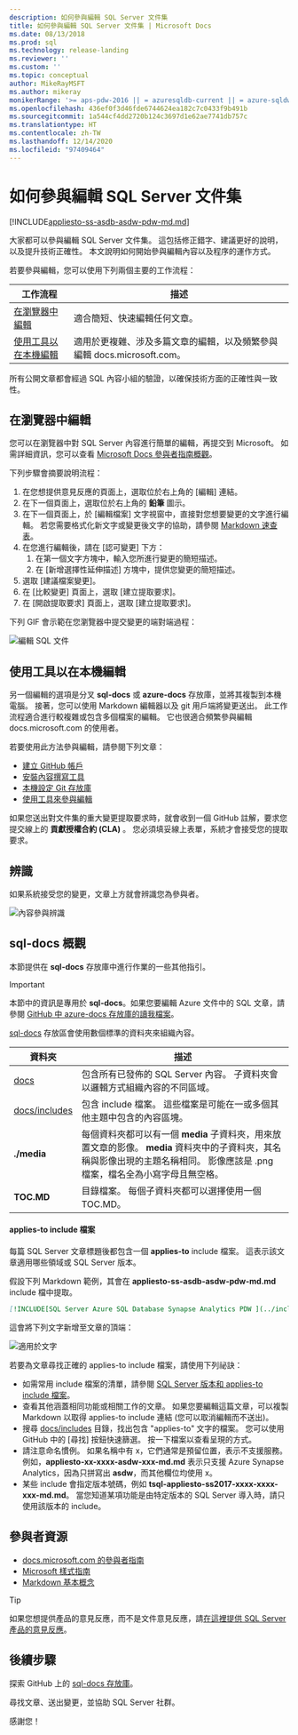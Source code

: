 ```yaml
---
description: 如何參與編輯 SQL Server 文件集
title: 如何參與編輯 SQL Server 文件集 | Microsoft Docs
ms.date: 08/13/2018
ms.prod: sql
ms.technology: release-landing
ms.reviewer: ''
ms.custom: ''
ms.topic: conceptual
author: MikeRayMSFT
ms.author: mikeray
monikerRange: '>= aps-pdw-2016 || = azuresqldb-current || = azure-sqldw-latest || >= sql-server-2016 || >= sql-server-linux-2017'
ms.openlocfilehash: 436ef0f3d46fde6744624ea182c7c0433f9b491b
ms.sourcegitcommit: 1a544cf4dd2720b124c3697d1e62ae7741db757c
ms.translationtype: HT
ms.contentlocale: zh-TW
ms.lasthandoff: 12/14/2020
ms.locfileid: "97409464"
---
```

# <a name="how-to-contribute-to-sql-server-documentation"></a>如何參與編輯 SQL Server 文件集

[!INCLUDE[appliesto-ss-asdb-asdw-pdw-md.md](../includes/appliesto-ss-asdb-asdw-pdw-md.md)]

大家都可以參與編輯 SQL Server 文件集。 這包括修正錯字、建議更好的說明，以及提升技術正確性。 本文說明如何開始參與編輯內容以及程序的運作方式。

若要參與編輯，您可以使用下列兩個主要的工作流程：

|工作流程|描述|
|---|---|
| [在瀏覽器中編輯](#githubui) | 適合簡短、快速編輯任何文章。 |
| [使用工具以在本機編輯](#tools) | 適用於更複雜、涉及多篇文章的編輯，以及頻繁參與編輯 docs.microsoft.com。 |

所有公開文章都會經過 SQL 內容小組的驗證，以確保技術方面的正確性與一致性。 

## <a name="edit-in-your-browser"></a><a id="githubui"></a> 在瀏覽器中編輯

您可以在瀏覽器中對 SQL Server 內容進行簡單的編輯，再提交到 Microsoft。 如需詳細資訊，您可以查看 [Microsoft Docs 參與者指南概觀](/contribute/#quick-edits-to-existing-documents)。 

下列步驟會摘要說明流程： 

1. 在您想提供意見反應的頁面上，選取位於右上角的 [編輯] 連結。
1. 在下一個頁面上，選取位於右上角的 **鉛筆** 圖示。
1. 在下一個頁面上，於 [編輯檔案] 文字視窗中，直接對您想要變更的文字進行編輯。
    若您需要格式化新文字或變更後文字的協助，請參閱 [Markdown 速查表](https://github.com/adam-p/markdown-here/wiki/Markdown-Cheatsheet)。
1. 在您進行編輯後，請在 [認可變更] 下方：
    1. 在第一個文字方塊中，輸入您所進行變更的簡短描述。
    1. 在 [新增選擇性延伸描述] 方塊中，提供您變更的簡短描述。
1. 選取 [建議檔案變更]。
1. 在 [比較變更] 頁面上，選取 [建立提取要求]。 
1. 在 [開啟提取要求] 頁面上，選取 [建立提取要求]。 

下列 GIF 會示範在您瀏覽器中提交變更的端對端過程：

![編輯 SQL 文件](media/sql-server-docs-navigation-guide/edit-sql-docs.gif)

## <a name="edit-locally-with-tools"></a><a id="tools"></a> 使用工具以在本機編輯

另一個編輯的選項是分叉 **sql-docs** 或 **azure-docs** 存放庫，並將其複製到本機電腦。 接著，您可以使用 Markdown 編輯器以及 git 用戶端將變更送出。 此工作流程適合進行較複雜或包含多個檔案的編輯。 它也很適合頻繁參與編輯 docs.microsoft.com 的使用者。

若要使用此方法參與編輯，請參閱下列文章：

- [建立 GitHub 帳戶](/contribute/get-started-setup-github)
- [安裝內容撰寫工具](/contribute/get-started-setup-tools)
- [本機設定 Git 存放庫](/contribute/get-started-setup-local)
- [使用工具來參與編輯](/contribute/how-to-write-workflows-major)

如果您送出對文件集的重大變更提取要求時，就會收到一個 GitHub 註解，要求您提交線上的 **貢獻授權合約 (CLA)** 。 您必須填妥線上表單，系統才會接受您的提取要求。

## <a name="recognition"></a>辨識

如果系統接受您的變更，文章上方就會辨識您為參與者。

![內容參與辨識](./media/sql-server-docs-contribute/contribution-recognition.png)

## <a name="sql-docs-overview"></a>sql-docs 概觀

本節提供在 **sql-docs** 存放庫中進行作業的一些其他指引。

> [!IMPORTANT]
> 本節中的資訊是專用於 **sql-docs**。如果您要編輯 Azure 文件中的 SQL 文章，請參閱 [GitHub 中 azure-docs 存放庫的讀我檔案](https://github.com/MicrosoftDocs/azure-docs/blob/master/README.md)。

[sql-docs](https://github.com/MicrosoftDocs/sql-docs) 存放區會使用數個標準的資料夾來組織內容。

| 資料夾 | 描述 |
|---|---|
| [docs](https://github.com/MicrosoftDocs/sql-docs/tree/live/docs) | 包含所有已發佈的 SQL Server 內容。 子資料夾會以邏輯方式組織內容的不同區域。 |
| [docs/includes](https://github.com/MicrosoftDocs/sql-docs/tree/live/docs/includes) | 包含 include 檔案。 這些檔案是可能在一或多個其他主題中包含的內容區塊。 |
| **./media** | 每個資料夾都可以有一個 **media** 子資料夾，用來放置文章的影像。 **media** 資料夾中的子資料夾，其名稱與影像出現的主題名稱相同。 影像應該是 .png 檔案，檔名全為小寫字母且無空格。 |
| **TOC.MD** | 目錄檔案。 每個子資料夾都可以選擇使用一個 TOC.MD。 |

#### <a name="applies-to-includes"></a>applies-to include 檔案

每篇 SQL Server 文章標題後都包含一個 **applies-to** include 檔案。 這表示該文章適用哪些領域或 SQL Server 版本。

假設下列 Markdown 範例，其會在 **appliesto-ss-asdb-asdw-pdw-md.md** include 檔中提取。

```Markdown
[!INCLUDE[SQL Server Azure SQL Database Synapse Analytics PDW ](../includes/applies-to-version/sql-asdb-asdbmi-asa-pdw.md)]
```

這會將下列文字新增至文章的頂端：

![適用於文字](./media/sql-server-docs-contribute/applies-to.png)

若要為文章尋找正確的 applies-to include 檔案，請使用下列祕訣：

- 如需常用 include 檔案的清單，請參閱 [SQL Server 版本和 applies-to include 檔案](applies-to-includes.md)。
- 查看其他涵蓋相同功能或相關工作的文章。 如果您要編輯這篇文章，可以複製 Markdown 以取得 applies-to include 連結 (您可以取消編輯而不送出)。
- 搜尋 [docs/includes](https://github.com/MicrosoftDocs/sql-docs/tree/live/docs/includes) 目錄，找出包含 "applies-to" 文字的檔案。 您可以使用 GitHub 中的 [尋找] 按鈕快速篩選。 按一下檔案以查看呈現的方式。
- 請注意命名慣例。 如果名稱中有 x，它們通常是預留位置，表示不支援服務。 例如，**appliesto-xx-xxxx-asdw-xxx-md.md** 表示只支援 Azure Synapse Analytics，因為只拼寫出 **asdw**，而其他欄位均使用 x。
- 某些 include 會指定版本號碼，例如 **tsql-appliesto-ss2017-xxxx-xxxx-xxx-md.md**。 當您知道某項功能是由特定版本的 SQL Server 導入時，請只使用該版本的 include。

## <a name="contributor-resources"></a>參與者資源

- [docs.microsoft.com 的參與者指南](/contribute/)
- [Microsoft 樣式指南](/teamblog/style-guide)
- [Markdown 基本概念](https://help.github.com/articles/getting-started-with-writing-and-formatting-on-github/)

> [!TIP]
> 如果您想提供產品的意見反應，而不是文件意見反應，請[在這裡提供 SQL Server 產品的意見反應](https://feedback.azure.com/forums/908035-sql-server)。

## <a name="next-steps"></a>後續步驟

探索 GitHub 上的 [sql-docs 存放庫](https://github.com/MicrosoftDocs/sql-docs)。

尋找文章、送出變更，並協助 SQL Server 社群。 

感謝您！
